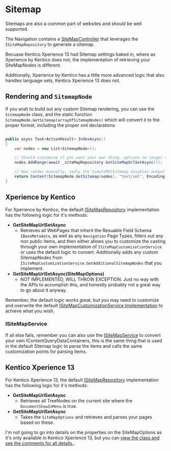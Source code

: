 # Sitemap

Sitemaps are also a common part of websites and should be well supported.

The Navigation contains a [SiteMapController](../../src/Navigation/Navigation.RCL/Features/Sitemap/SiteMapController.cs) that leverages the `ISiteMapRepository` to generate a sitemap.

Becuase Kentico Xperience 13 had Sitemap settings baked in, where as Xperience by Kentico does not, the implementation of retrieving your SiteMapNodes is different.

Additionally, Xperience by Kentico has a little more advanced logic that also handles language sets, Kentico Xperience 13 does not.

## Rendering and `SitemapNode`

If you wish to build out any custom Sitemap rendering, you can use the `SitemapNode` class, and the static function `SitemapNode.GetSitemap(arrayOfSitemapNodes)` which will convert it to the proper format, including the proper xml declarations

```csharp

public async Task<ActionResult> IndexAsync()
{
    var nodes = new List<SitemapNode>();

    // Should customize if you want your own thing, options no longer supported.
    nodes.AddRange(await _siteMapRepository.GetSiteMapUrlSetAsync());

    // Now render manually, sadly the SimpleMVCSitemap disables output cache somehow
    return Content(SitemapNode.GetSitemap(nodes), "text/xml", Encoding.UTF8);
}

```

## Xperience by Kentico

For Xperience by Kentico, the default [ISiteMapRepository](../../src/Navigation/Navigation.Library.XperienceByKentico/Repositories/Implementations/SiteMapRepository.cs) implementation has the following logic for it's methods:

- **GetSiteMapUrlSetAsync**
    - Retrieves all WebPages that inherit the Resuable Field Schema `IBaseMetadata`, as well as any `Navigation` Page Types, filters out any non public items, and then either allows you to customize the casting through your own implementation of `ISiteMapCustomizationService` or uses the default logic to convert.  Additionally adds any custom SitemapNodes from `ISiteMapCustomizationService.GetAdditionalSitemapNodes` that you implement.
- **GetSiteMapUrlSetAsync(SiteMapOptions)**
    - NOT IMPLEMENTED, WILL THROW EXCEPTION.  Just no way with the APIs to accomplish this, and honestly probably not a great way to go about it anyway.

Remember, the default logic works great, but you may need to customize and overwrite the default [ISiteMapCustomizationService Implementation](../../src/Navigation/Navigation.Library.Xperience/Services/Implementations/DefaultSiteMapCustomizationService.cs) to achieve what you wish.

### ISiteMapService
If all else fails, remember you can also use the [ISiteMapService](../../src/Navigation/Navigation.Library.Xperience/Services/ISiteMapService.cs) to convert your own IContentQueryDataContainers, this is the same thing that is used in the default Sitemap logic to parse the items and calls the same customization points for parsing items.


## Kentico Xperience 13

For Kentico Xperience 13, the default [ISiteMapRepository](../../src/Navigation/Navigation.Library.KX13/Repositories/Implementations/SiteMapRepository.cs) implementation has the following logic for it's methods:

- **GetSiteMapUrlSetAsync**
    - Retrieves all TreeNodes on the current site where the `DocumentShowInMenu` is true.
- **GetSiteMapUrlSetAsync**
    - Takes the `SiteMapOptions` and retrieves and parses your pages based on these.

I'm not going to go into details on the properties on the SiteMapOptions as it's only available in Kentico Xperience 13, but you can [view the class and see the comments for all details.](../../src/Navigation/Navigation.Models/Models/SiteMapOptions.cs).